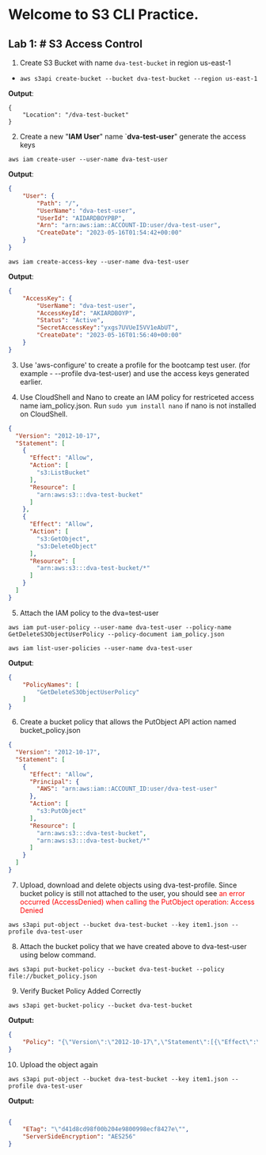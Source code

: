 # Welcome to S3 CLI Practice. 

## Lab 1: # S3 Access Control

1. Create S3 Bucket with name `dva-test-bucket` in region us-east-1

- `aws s3api create-bucket --bucket dva-test-bucket --region us-east-1` 

**Output**:
```
{
    "Location": "/dva-test-bucket"
}
```

2. Create a new "**IAM User**" name `**dva-test-user**" generate the access keys 

`aws iam create-user --user-name dva-test-user`

**Output**: 
```json
{
    "User": {
        "Path": "/",
        "UserName": "dva-test-user",
        "UserId": "AIDARDBOYPBP",
        "Arn": "arn:aws:iam::ACCOUNT-ID:user/dva-test-user",
        "CreateDate": "2023-05-16T01:54:42+00:00"
    }
}
```

`aws iam create-access-key --user-name dva-test-user`

**Output**: 
```json
{
    "AccessKey": {
        "UserName": "dva-test-user",
        "AccessKeyId": "AKIARDBOYP",
        "Status": "Active",
        "SecretAccessKey":"yxgs7UVUeI5VV1eAbUT",
        "CreateDate": "2023-05-16T01:56:40+00:00"
    }
}
```

3. Use 'aws-configure' to create a profile for the bootcamp test user. (for example - --profile dva-test-user) and use the access keys generated earlier. 


4. Use CloudShell and Nano to create an IAM policy for restriceted access name iam_policy.json. Run `sudo yum install nano` if nano is not installed on CloudShell. 

```json
{
  "Version": "2012-10-17",
  "Statement": [
    {
      "Effect": "Allow",
      "Action": [
        "s3:ListBucket"
      ],
      "Resource": [
        "arn:aws:s3:::dva-test-bucket"
      ]
    },
    {
      "Effect": "Allow",
      "Action": [
        "s3:GetObject",
        "s3:DeleteObject"
      ],
      "Resource": [
        "arn:aws:s3:::dva-test-bucket/*"
      ]
    }
  ]
}
```

5. Attach the IAM policy to the dva=test-user


```code
aws iam put-user-policy --user-name dva-test-user --policy-name GetDeleteS3ObjectUserPolicy --policy-document iam_policy.json

aws iam list-user-policies --user-name dva-test-user

```
**Output**:
```json
{
    "PolicyNames": [
        "GetDeleteS3ObjectUserPolicy"
    ]
}
```

6. Create a bucket policy that allows the PutObject API action named bucket_policy.json

```json
{
  "Version": "2012-10-17",
  "Statement": [
    {
      "Effect": "Allow",
      "Principal": {
        "AWS": "arn:aws:iam::ACCOUNT_ID:user/dva-test-user"
      },
      "Action": [
        "s3:PutObject"
      ],
      "Resource": [
        "arn:aws:s3:::dva-test-bucket",
        "arn:aws:s3:::dva-test-bucket/*"
      ]
    }
  ]
}
```

7. Upload, download and delete objects using dva-test-profile. Since bucket policy is still not attached to the user, you should see <span style="color:red"> an error occurred (AccessDenied) when calling the PutObject operation: Access Denied

```
aws s3api put-object --bucket dva-test-bucket --key item1.json --profile dva-test-user 

```

8. Attach the bucket policy that we have created above to dva-test-user using below command. 

```
aws s3api put-bucket-policy --bucket dva-test-bucket --policy file://bucket_policy.json

```

9. Verify Bucket Policy Added Correctly

```
aws s3api get-bucket-policy --bucket dva-test-bucket

```
**Output:**

```json
{
    "Policy": "{\"Version\":\"2012-10-17\",\"Statement\":[{\"Effect\":\"Allow\",\"Principal\":{\"AWS\":\"arn:aws:iam::ACCOUNT-ID:user/dva-test-user\"},\"Action\":\"s3:PutObject\",\"Resource\":[\"arn:aws:s3:::dva-test-bucket\",\"arn:aws:s3:::dva-test-bucket/*\"]}]}"
}
```

10. Upload the object again

```
aws s3api put-object --bucket dva-test-bucket --key item1.json --profile dva-test-user
```
**Output:**
```json

{
    "ETag": "\"d41d8cd98f00b204e9800998ecf8427e\"",
    "ServerSideEncryption": "AES256"
}
```

